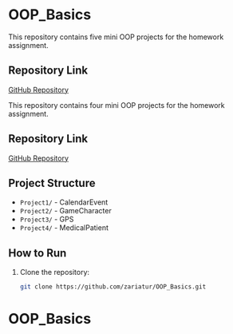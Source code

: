# OOP_Basics

This repository contains five mini OOP projects for the homework assignment.

## Repository Link
[GitHub Repository](https://github.com/yourusername/OOP_Basics)


This repository contains four mini OOP projects for the homework assignment.

## Repository Link
[GitHub Repository](https://github.com/zariatur/OOP_Basics)

## Project Structure
- `Project1/` - CalendarEvent
- `Project2/` - GameCharacter
- `Project3/` - GPS
- `Project4/` - MedicalPatient

## How to Run
1. Clone the repository:
   ```sh
   git clone https://github.com/zariatur/OOP_Basics.git
# OOP_Basics
